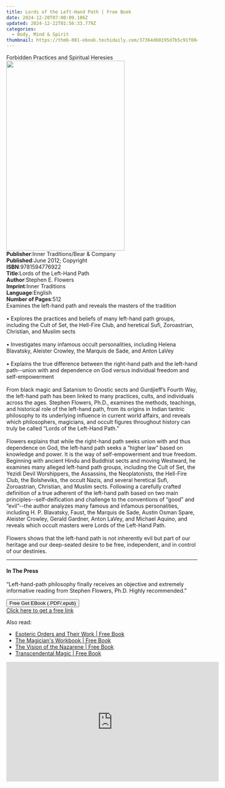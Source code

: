 ```yaml
---
title: Lords of the Left-Hand Path | Free Book
date: 2024-12-20T07:00:09.186Z
updated: 2024-12-22T01:56:33.779Z
categories:
  - Body, Mind & Spirit
thumbnail: https://thmb-001-ebook.techidaily.com/37364d60195d7b5c91f084f1b2f2546b8e885a3af8f53c82ca0bcbe2c36eacc8.jpg
---
```

<main id="book-container">
  <div class="flex flex-col">
    <div class="book-brief flex-1 py-6 px-4 sm:p-6 md:py-10 md:px-8">
      <!-- brief-->
      <div class="book-brief-main">
        Forbidden Practices and Spiritual Heresies
      </div>
    </div>
    <div
      class="book-meta-info flex-1 grid gap-4 col-start-1 col-end-3 row-start-1 sm:mb-6 sm:grid-cols-4 lg:gap-6 lg:col-start-2 lg:row-end-6 lg:row-span-6 lg:mb-0"
    >
      <div
        class="book-meta-info-left place-content-center mt-4 p-4 text-sm leading-6 col-start-2 col-span-2 dark:text-slate-400"
      >
        <img
          class="w-full h-500 object-cover rounded-lg sm:h-255 sm:col-span-2 lg:col-span-full"
          src="https://img-001-ebook.techidaily.com/e5cf364e050881a9599fe4113d70414ba7d42d7259f18097314e8b55a0598ca6.jpg"
          alt=""
          width="312"
          height="500"
        />
      </div>
      <div
        class="book-meta-info-right mt-2 col-start-1 row-start-2 col-span-3 self-center"
      >
        <!-- meta data  -->
        <div class="flex flex-col px-4 md:px-8">
          <div class="flex-1">
            <strong>Publisher</strong>:<span class="px-2"
              >Inner Traditions/Bear &amp; Company</span
            >
          </div>
          <div class="flex-1">
            <strong>Published</strong>:<span class="px-2"
              >June 2012; Copyright</span
            >
          </div>
          <div class="flex-1">
            <strong>ISBN</strong>:<span class="px-2">9781594776922</span>
          </div>
          <div class="flex-1">
            <strong>Title</strong>:<span class="px-2"
              >Lords of the Left-Hand Path</span
            >
          </div>
          <div class="flex-1">
            <strong>Author</strong>:<span class="px-2">Stephen E. Flowers</span>
          </div>
          <div class="flex-1">
            <strong>Imprint</strong>:<span class="px-2">Inner Traditions</span>
          </div>
          <div class="flex-1">
            <strong>Language</strong>:<span class="px-2">English</span>
          </div>
          <div class="flex-1">
            <strong>Number of Pages</strong>:<span class="px-2">512</span>
          </div>
        </div>
      </div>
    </div>
    <div class="book-description flex-1 py-6 px-4 sm:p-6 md:py-10 md:px-8">
      <div class="book-description-main">
        <div accordion-content="" id="description">
          Examines the left-hand path and reveals the masters of the tradition
          <br />
          <br />• Explores the practices and beliefs of many left-hand path
          groups, including the Cult of Set, the Hell-Fire Club, and heretical
          Sufi, Zoroastrian, Christian, and Muslim sects <br />
          <br />• Investigates many infamous occult personalities, including
          Helena Blavatsky, Aleister Crowley, the Marquis de Sade, and Anton
          LaVey <br />
          <br />• Explains the true difference between the right-hand path and
          the left-hand path--union with and dependence on God versus individual
          freedom and self-empowerment <br />
          <br />From black magic and Satanism to Gnostic sects and Gurdjieff’s
          Fourth Way, the left-hand path has been linked to many practices,
          cults, and individuals across the ages. Stephen Flowers, Ph.D.,
          examines the methods, teachings, and historical role of the left-hand
          path, from its origins in Indian tantric philosophy to its underlying
          influence in current world affairs, and reveals which philosophers,
          magicians, and occult figures throughout history can truly be called
          “Lords of the Left-Hand Path.” <br />
          <br />Flowers explains that while the right-hand path seeks union with
          and thus dependence on God, the left-hand path seeks a “higher law”
          based on knowledge and power. It is the way of self-empowerment and
          true freedom. Beginning with ancient Hindu and Buddhist sects and
          moving Westward, he examines many alleged left-hand path groups,
          including the Cult of Set, the Yezidi Devil Worshippers, the
          Assassins, the Neoplatonists, the Hell-Fire Club, the Bolsheviks, the
          occult Nazis, and several heretical Sufi, Zoroastrian, Christian, and
          Muslim sects. Following a carefully crafted definition of a true
          adherent of the left-hand path based on two main
          principles--self-deification and challenge to the conventions of
          “good” and “evil”--the author analyzes many famous and infamous
          personalities, including H. P. Blavatsky, Faust, the Marquis de Sade,
          Austin Osman Spare, Aleister Crowley, Gerald Gardner, Anton LaVey, and
          Michael Aquino, and reveals which occult masters were Lords of the
          Left-Hand Path. <br />
          <br />Flowers shows that the left-hand path is not inherently evil but
          part of our heritage and our deep-seated desire to be free,
          independent, and in control of our destinies.
        </div>
        <div class="accordion-fader"></div>
      </div>
    </div>
    <div class="book-excerpts flex-1 py-6 px-4 sm:p-6 md:py-10 md:px-8">
      <!-- excerpts-->
      <div class="book-excerpts-main">
        <hr />
        <h4 class="placeholder placeholder-heading">
          <span>In The Press</span>
        </h4>
        <p>
          “Left-hand-path philosophy finally receives an objective and extremely
          informative reading from Stephen Flowers, Ph.D. Highly recommended.”
        </p>
      </div>
    </div>
    <div
      class="book-about-author flex-1 py-6 px-4 sm:p-6 md:py-10 md:px-8"
    ></div>
    <div class="book-free-get flex-1 py-6 px-4 sm:p-6 md:py-10 md:px-8">
      <button
        id="btn-free-get"
        class="bg-blue-500 hover:bg-blue-700 text-white font-bold py-2 px-4 rounded"
      >
        Free Get EBook (.PDF/.epub)
      </button>
      <div id="countdown-display" class="px-2 text-lg mt-2"></div>
      <a
        id="free-link"
        class="hidden bg-blue-500 hover:bg-blue-700 text-white font-bold py-2 px-4 rounded"
        href="https://www.ebooks.com/en-us/book/95782085/lords-of-the-left-hand-path/stephen-e-flowers/"
        target="_blank"
        >Click here to get a free link</a
      >
    </div>
    <script>
      let countdownTime = 0;
      let countdownInterval = null;
      document
        .getElementById('btn-free-get')
        .addEventListener('click', startCountdown);
      function startCountdown() {
        countdownTime = new Date().getTime() + 60000 * 3;
        countdownInterval = setInterval(updateCountdown, 1000);
        document.getElementById('btn-free-get').disabled = true;
        document
          .getElementById('btn-free-get')
          .classList.add('bg-gray-500', 'cursor-not-allowed');
      }
      function updateCountdown() {
        let currentTime = new Date().getTime();
        let timeLeft = countdownTime - currentTime;
        let secondsLeft = Math.floor(timeLeft / 1000);
        document.getElementById('countdown-display').innerHTML =
          `Remaining time: ${secondsLeft} seconds.`;
        if (secondsLeft <= 0) {
          clearInterval(countdownInterval);
          document.getElementById('btn-free-get').classList.add('hidden');
          document.getElementById('free-link').classList.remove('hidden');
          document.getElementById('countdown-display').innerHTML = '';
        }
      }
    </script>
  </div>
</main>

<ins class="adsbygoogle"
      style="display:block"
      data-ad-client="ca-pub-7571918770474297"
      data-ad-slot="8358498916"
      data-ad-format="auto"
      data-full-width-responsive="true"></ins>
    

<span class="atpl-alsoreadstyle">Also read:</span>
<div><ul>
<li><a href="https://novels-ebooks.techidaily.com/210877186-9781609254896-esoteric-orders-and-their-work/"><u>Esoteric Orders and Their Work | Free Book</u></a></li>
<li><a href="https://novels-ebooks.techidaily.com/210877187-9781609254360-the-magicians-workbook/"><u>The Magician's Workbook | Free Book</u></a></li>
<li><a href="https://novels-ebooks.techidaily.com/210877191-9781609254599-the-vision-of-the-nazarene/"><u>The Vision of the Nazarene | Free Book</u></a></li>
<li><a href="https://novels-ebooks.techidaily.com/210877185-9781609253912-transcendental-magic/"><u>Transcendental Magic | Free Book</u></a></li>
</ul></div>

<!-- affiliate ads begin -->
<iframe width="560" height="315" src="https://www.youtube.com/embed/DBMTAJBx-X4?si=sje5pFJXiHzJJGbP" title="YouTube video player" frameborder="0" allow="accelerometer; autoplay; clipboard-write; encrypted-media; gyroscope; picture-in-picture; web-share" referrerpolicy="strict-origin-when-cross-origin" allowfullscreen></iframe>
<!-- affiliate ads end -->

